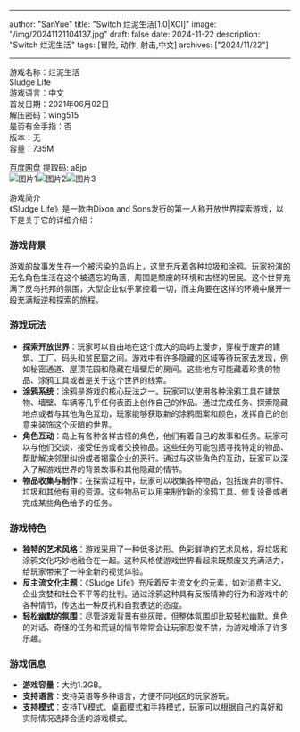 
---
author: "SanYue"
title: "Switch 烂泥生活[1.0|XCI]"
image: "/img/20241121104137.jpg"
draft: false
date: 2024-11-22
description: "Switch 烂泥生活"
tags: [冒险, 动作, 射击,中文]
archives: ["2024/11/22"]

---

游戏名称：烂泥生活   
Sludge Life    
游戏语言：中文  
首发日期：2021年06月02日  
解压密码：wing515  
是否有金手指：否  
版本：无   
容量：735M

[百度网盘](https://pan.baidu.com/s/1RhJy_1m3sJBHfKGUX8Ii7g) 提取码: a8jp  
![图片1](/img/d23be1.jpg)![图片2](/img/afb557.jpg)![图片3](/img/a94c08.jpg)  

游戏简介  
《Sludge Life》是一款由Dixon and Sons发行的第一人称开放世界探索游戏，以下是关于它的详细介绍：

### 游戏背景
游戏的故事发生在一个被污染的岛屿上，这里充斥着各种垃圾和涂鸦。玩家扮演的无名角色生活在这个被遗忘的角落，周围是颓废的环境和古怪的居民。这个世界充满了反乌托邦的氛围，大型企业似乎掌控着一切，而主角要在这样的环境中展开一段充满叛逆和探索的旅程。

### 游戏玩法
- **探索开放世界**：玩家可以自由地在这个庞大的岛屿上漫步，穿梭于废弃的建筑、工厂、码头和贫民窟之间。游戏中有许多隐藏的区域等待玩家去发现，例如秘密通道、屋顶花园和隐藏在墙壁后的房间。这些地方可能藏着珍贵的物品、涂鸦工具或者是关于这个世界的线索。
- **涂鸦系统**：涂鸦是游戏的核心玩法之一。玩家可以使用各种涂鸦工具在建筑物、墙壁、车辆等几乎任何表面上创作自己的作品。通过完成任务、探索隐藏地点或者与其他角色互动，玩家能够获取新的涂鸦图案和颜色，发挥自己的创意来装饰这个灰暗的世界。
- **角色互动**：岛上有各种各样古怪的角色，他们有着自己的故事和任务。玩家可以与他们交谈，接受任务或者交换物品。这些任务可能包括寻找特定的物品、帮助解决邻里纠纷或者揭露企业的恶行。通过与这些角色的互动，玩家可以深入了解游戏世界的背景故事和其他隐藏的情节。
- **物品收集与制作**：在探索过程中，玩家可以收集各种物品，包括废弃的零件、垃圾和其他有用的资源。这些物品可以用来制作新的涂鸦工具、修复设备或者完成某些角色给予的任务。

### 游戏特色
- **独特的艺术风格**：游戏采用了一种低多边形、色彩鲜艳的艺术风格，将垃圾和涂鸦文化巧妙地融合在一起。这种风格使游戏世界看起来既颓废又充满活力，给玩家带来了一种全新的视觉体验。
- **反主流文化主题**：《Sludge Life》充斥着反主流文化的元素，如对消费主义、企业贪婪和社会不平等的批判。通过涂鸦这种具有反叛精神的行为和游戏中的各种情节，传达出一种反抗和自我表达的态度。
- **轻松幽默的氛围**：尽管游戏背景有些灰暗，但整体氛围却比较轻松幽默。角色的对话、奇怪的任务和荒诞的情节常常会让玩家忍俊不禁，为游戏增添了许多乐趣。

### 游戏信息
- **游戏容量**：大约1.2GB。
- **支持语言**：支持英语等多种语言，方便不同地区的玩家游玩。
- **支持模式**：支持TV模式、桌面模式和手持模式，玩家可以根据自己的喜好和实际情况选择合适的游戏模式。
